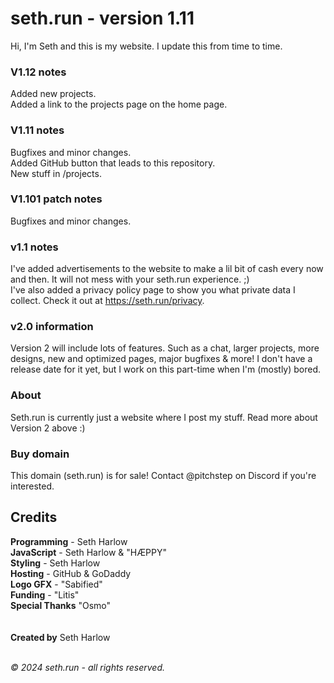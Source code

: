 # seth.run - version 1.11
Hi, I'm Seth and this is my website. I update this from time to time.

### V1.12 notes
Added new projects.<br>
Added a link to the projects page on the home page.

### V1.11 notes
Bugfixes and minor changes.<br>
Added GitHub button that leads to this repository.<br>
New stuff in /projects.

### V1.101 patch notes
Bugfixes and minor changes.

### v1.1 notes
I've added advertisements to the website to make a lil bit of cash every now and then. It will not mess with your seth.run experience. ;)<br>
I've also added a privacy policy page to show you what private data I collect. Check it out at https://seth.run/privacy.

### v2.0 information
Version 2 will include lots of features. Such as a chat, larger projects, more designs, new and optimized pages, major bugfixes & more! I don't have a release date for it yet, but I work on this part-time when I'm (mostly) bored.

### About
Seth.run is currently just a website where I post my stuff. Read more about Version 2 above :)

### Buy domain
This domain (seth.run) is for sale! Contact @pitchstep on Discord if you're interested.

## Credits
**Programming** - Seth Harlow<br>
**JavaScript** - Seth Harlow & "HÆPPY"<br>
**Styling** - Seth Harlow<br>
**Hosting** - GitHub & GoDaddy<br>
**Logo GFX** - "Sabified"<br>
**Funding** - "Litis"<br>
**Special Thanks** "Osmo"<br>
<br><br>
**Created by** Seth Harlow<br><br>

_© 2024 seth.run - all rights reserved._
